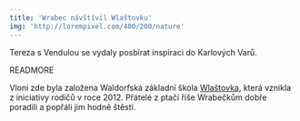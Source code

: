 ```yaml
---
title: 'Wrabec návštívil Wlaštovku'
img: 'http://lorempixel.com/400/200/nature'
---
```


Tereza s Vendulou se vydaly posbírat inspiraci do Karlových Varů.

READMORE

Vloni zde byla založena Waldorfská základní škola [Wlaštovka]( http://wlastovka.cz), která vznikla z iniciativy rodičů v roce 2012. Přátelé z ptačí říše Wrabečkům dobře poradili a popřáli jim hodně štěstí.
